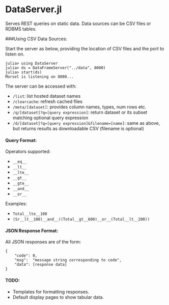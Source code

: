 DataServer.jl
=============

Serves REST queries on static data. Data sources can be CSV files or RDBMS tables.

###Using CSV Data Sources:

Start the server as below, providing the location of CSV files and the port to listen on.
````
julia> using DataServer
julia> ds = DataFrameServer("../data", 8000)
julia> start(ds)
Morsel is listening on 8000...
````

The server can be accessed with:
- `/list`: list hosted dataset names
- `/clearcache`: refresh cached files
- `/meta/[dataset]`: provides column names, types, num rows etc.
- `/q/[dataset]?q=[query expression]`: return dataset or its subset matching optional query expression
- `/d/[dataset]?q=[query expression]&filename=[name]`: same as above, but returns results as downloadable CSV (filename is optional)

#### Query Format:
Operators supported:
- `__eq__`
- `__lt__`
- `__lte__`
- `__gt__`
- `__gte__`
- `__and__`
- `__or__`

Examples:
- `Total__lte__100`
- `(Sr__lt__100)__and__((Total__gt__600)__or__(Total__lt__200))`

#### JSON Response Format:
All JSON responses are of the form:
````
{
    "code": 0,
    "msg":  "message string corresponding to code",
    "data": [response data]
}
````

#### TODO:
- Templates for formatting responses.
- Default display pages to show tabular data.

